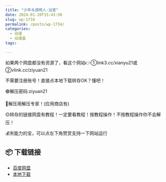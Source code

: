 ```yaml
---
title: "少年与透明人-浴室"
date: 2024-01-20T15:43:50
slug: wp-1734
permalink: /posts/wp-1734/
categories:
  - 动漫
  - 动漫盖
tags:

---
```


如果两个网盘都没有资源了，看这个网站👉①link3.cc/xianyu21或②vlink.cc/ziyuan21

不需要注册账号！直接点本地下载转存OK？懂吧！

🟢解压密码:ziyuan21

🔵解压用解压专家！(应用商店有)

🟡转存的链接网盘有教程！一定要看教程！按教程操作！不按教程操作你不会解压！

💰🈶能力的宝，可以点左下角赞赏支持一下网站运行

## 📦 下载链接
- [百度网盘](https://blziyuan21.com/pay-download/1734?key=a3dd5050cc&down_id=0)
- [本地下载](https://blziyuan21.com/pay-download/1734?key=a3dd5050cc&down_id=1)

